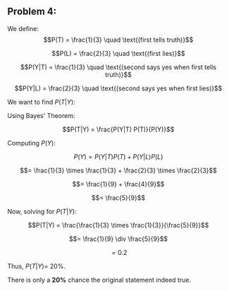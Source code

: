 ## Problem 4:

We define:
$$P(T) = \frac{1}{3} \quad \text{(first tells truth)}$$

$$P(L) = \frac{2}{3} \quad \text{(first lies)}$$

$$P(Y|T) = \frac{1}{3} \quad \text{(second says yes when first tells truth)}$$

$$P(Y|L) = \frac{2}{3} \quad \text{(second says yes when first lies)}$$

We want to find $P(T|Y)$:

Using Bayes' Theorem:

$$P(T|Y) = \frac{P(Y|T) P(T)}{P(Y)}$$

Computing $P(Y)$:

$$P(Y) = P(Y|T) P(T) + P(Y|L) P(L)$$

$$= \frac{1}{3} \times \frac{1}{3} + \frac{2}{3} \times \frac{2}{3}$$

$$= \frac{1}{9} + \frac{4}{9}$$

$$= \frac{5}{9}$$

Now, solving for $P(T|Y)$:

$$P(T|Y) = \frac{\frac{1}{3} \times \frac{1}{3}}{\frac{5}{9}}$$

$$= \frac{1}{9} \div \frac{5}{9}$$

$$= 0.2$$

Thus, $P(T|Y) =$ 20\%.

There is only a **20%** chance the original statement indeed true. 